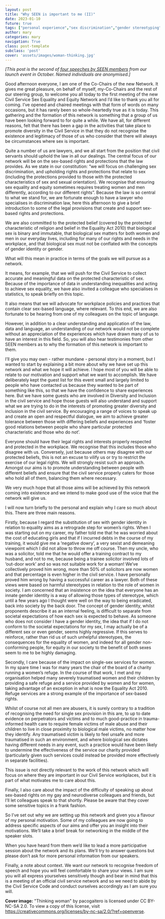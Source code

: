 ```yaml
---
layout: post
title: "Why SEEN is important to me (II)"
date: 2023-01-10
future: true
tags: ["personal experience","sex discrimination","gender stereotyping","launch speeches","Why SEEN"]
author: mary
categories: mary
navigation: True
class: post-template
subclass: 'post'
cover: 'assets/images/woman-thinking.jpg'
---
```


_[This post is the second of [four speeches by SEEN members](/tag/launch-speeches/) from our launch event in October. Named individuals are anonymised.]_

Good afternoon everyone, I am one of the Co-Chairs of the new Network.  It gives me great pleasure, on behalf of myself, my-Co-Chairs and the rest of our steering group, to welcome you all today to the first meeting of the new Civil Service Sex Equality and Equity Network and I’d like to thank you all for coming.  I’ve opened and chaired meetings with that form of words on many occasions, but it has rarely been so whole-heartedly true as it is today.  This gathering and the formation of this network is something that a group of us have been looking forward to for quite a while.  We have all, for different reasons, felt that there has been a gap in the activities that take place to promote diversity in the Civil Service in that they do not recognise the existence and legitimacy of those of us who consider that there will always be circumstances where sex is important.

Quite a number of us are lawyers, and we all start from the position that civil servants should uphold the law in all our dealings.  The central focus of our network will be on the sex-based rights and protections that the law provides.  As we state in our constitution: “we will focus on challenging sex discrimination, and upholding rights and protections that relate to sex (including the protections provided to those with the protected characteristics of sex and sexual orientation).  We recognise that ensuring sex equality and equity sometimes requires treating women and men differently, according to our different rights”.  Because the law is so central to what we stand for, we are fortunate enough to have a lawyer who specialises in discrimination law, here this afternoon to give a brief introduction to some of the legal provisions that create and support sex-based rights and protections.

We are also committed to the protected belief (covered by the protected characteristic of religion and belief in the Equality Act 2010) that biological sex is binary and immutable, that biological sex matters for both women and men in our everyday lives, including for many of our rights and needs in the workplace, and that biological sex must not be conflated with the concepts of gender identity or gender.

What will this mean in practice in terms of the goals we will pursue as a network.

It means, for example, that we will push for the Civil Service to collect accurate and meaningful data on the protected characteristic of sex.  Because of the importance of data in understanding inequalities and acting to achieve sex equality, we have also invited a colleague who specialises in statistics, to speak briefly on this topic.

It also means that we will advocate for workplace policies and practices that contain clear sex-based language, where relevant.  To this end, we are also fortunate to be hearing from one of my colleagues on the topic of language.

However, in addition to a clear understanding and application of the law, data and language, an understanding of our network would not be complete without an appreciation of the experiences which have drawn many of us to have an interest in this field.  So, you will also hear testimonies from other SEEN members as to why the formation of this network is important to them.

I’ll give you may own - rather mundane - personal story in a moment, but I wanted to start by explaining a bit more about why we have set up this network and what we hope it will achieve.  I hope most of you will be able to relate to our motivation and support what we want to accomplish.  We have deliberately kept the guest list for this event small and largely limited to people who have contacted us because they wanted to be part of something like this, so that we have the confidence to share experiences here.  But we have some guests who are involved in Diversity and Inclusion in the civil service and hope those guests will also understand and support what we are trying to do in the interests of promoting greater diversity and inclusion in the civil service.  By encouraging a range of voices to speak up and create an open and respectful dialogue, we aim to achieve greater tolerance between those with differing beliefs and experiences and ‘foster good relations between people who share particular protected characteristic and those who do not’.

Everyone should have their legal rights and interests properly respected and protected in the workplace.  We recognise that this includes those who disagree with us.  Conversely, just because others may disagree with our protected beliefs, this is not an excuse to vilify us or try to restrict the exercise of our legal rights.  We will strongly resist such an approach.  Amongst our aims is to promote understanding between people with different beliefs and ensure that the civil service properly caters for those who hold all of them, balancing them where necessary.

We very much hope that all those aims will be achieved by this network coming into existence and we intend to make good use of the voice that the network will give us.

I will now turn briefly to the personal and explain why I care so much about this.  There are three main reasons.

Firstly, because I regard the substitution of sex with gender identity in relation to equality aims as a retrograde step for women’s rights.  When I was starting out on my career, my father told me that he was worried about the cost of educating girls and that if I incurred debts in the course of my training, it would give me a ‘negative dowry’, a very sexist and demeaning viewpoint which I did not allow to throw me off course.  Then my uncle, who was a solicitor, told me that he would offer a training contract to my husband, and not to me, because being a trainee solicitor involved lots of ‘out-door work’ and so was not suitable work for a woman! We’ve collectively proved him wrong, more than 50% of solicitors are now women and that percentage is even higher in the civil service.  I have personally proved him wrong by having a successful career as a lawyer.  Both of these views were based on harmful stereotypes in relation to the role of women in society.  I am concerned that an insistence on the idea that everyone has an innate gender identity is a way of allowing those types of stereotype, which until a few years ago I thought were well on the way to being eradicated, back into society by the back door.  The concept of gender identity, whilst proponents describe it as an internal feeling, is difficult to separate from societal expectations of how each sex is expected to behave.  As someone who does not consider I have a gender identity, the idea that if I do not conform to the societal expectations for my sex, I may actually be of a different sex or even gender, seems highly regressive.  If this serves to reinforce, rather than rid us of such unhelpful stereotypes, the consequences for the equality of women, and indeed for all gender non-conforming people, for equity in our society to the benefit of both sexes seem to me to be highly damaging.

Secondly, I care because of the impact on single-sex services for women.  In my spare time I was for many years the chair of the board of a charity running a women’s refuge.  In the course of that work, I met and my organisation helped many severely traumatised women and their children by providing a safe refuge and a service provided by women and for women, taking advantage of an exception in what is now the Equality Act 2010.  Refuge services are a strong example of the importance of sex-based rights.

Whilst of course not all men are abusers, it is surely contrary to a tradition of recognising the need for single sex provision in this are, to up to date evidence on perpetrators and victims and to much good-practice in trauma-informed health care to require female victims of male abuse and their children to live in close proximity to biological male victims, no matter how they identify.  Any traumatised victim is likely to feel unsafe and more traumatised in such an environment, and where biological sex dictates having different needs in any event, such a practice would have been likely to undermine the effectiveness of the service our charity provided (particularly given such services could instead be provided more effectively in separate facilities).

This issue is not directly relevant to the work of this network which will focus on where they are important in our Civil Service workplaces, but it is part of what motivates me to care about this.

Finally, I also care about the impact of the difficulty of speaking up about sex-based rights on my gay and neurodiverse colleagues and friends, but I’ll let colleagues speak to that shortly.  Please be aware that they cover some sensitive topics in a frank fashion.

So I’ve set out why we are setting up this network and given you a flavour of my personal motivation.  Some of my colleagues are now going to address specific aspects of our aims and offer you an insight into their motivations.  We’ll take a brief break for networking in the middle of the speaker slots.

When you have heard from them we’d like to lead a more participative session about the network and its plans.  We’ll try to answer questions but please don’t ask for more personal information from our speakers.

Finally, a note about context.  We want our network to recognise freedom of speech and hope you will feel comfortable to share your views.  I am sure you will all express yourselves sensitively though and bear in mind that this is a meeting of an official civil service network and so we need to abide by the Civil Service Code and conduct ourselves accordingly as I am sure you will.

**Cover image:**  "Thinking woman" by pacogaitero is licensed under CC BY-NC-SA 2.0. To view a copy of this license, visit https://creativecommons.org/licenses/by-nc-sa/2.0/?ref=openverse.
